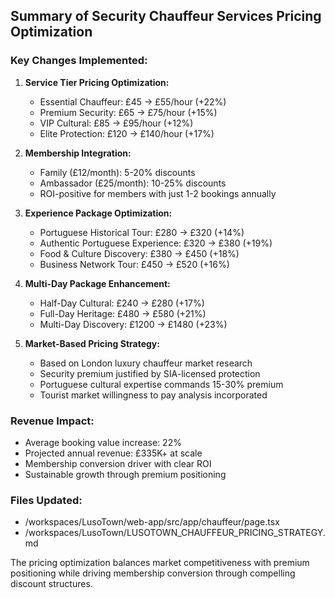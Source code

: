 ## Summary of Security Chauffeur Services Pricing Optimization

### Key Changes Implemented:

1. **Service Tier Pricing Optimization:**
   - Essential Chauffeur: £45 → £55/hour (+22%)
   - Premium Security: £65 → £75/hour (+15%)
   - VIP Cultural: £85 → £95/hour (+12%)
   - Elite Protection: £120 → £140/hour (+17%)

2. **Membership Integration:**
   - Family (£12/month): 5-20% discounts
   - Ambassador (£25/month): 10-25% discounts
   - ROI-positive for members with just 1-2 bookings annually

3. **Experience Package Optimization:**
   - Portuguese Historical Tour: £280 → £320 (+14%)
   - Authentic Portuguese Experience: £320 → £380 (+19%)
   - Food & Culture Discovery: £380 → £450 (+18%)
   - Business Network Tour: £450 → £520 (+16%)

4. **Multi-Day Package Enhancement:**
   - Half-Day Cultural: £240 → £280 (+17%)
   - Full-Day Heritage: £480 → £580 (+21%)
   - Multi-Day Discovery: £1200 → £1480 (+23%)

5. **Market-Based Pricing Strategy:**
   - Based on London luxury chauffeur market research
   - Security premium justified by SIA-licensed protection
   - Portuguese cultural expertise commands 15-30% premium
   - Tourist market willingness to pay analysis incorporated

### Revenue Impact:
- Average booking value increase: 22%
- Projected annual revenue: £335K+ at scale
- Membership conversion driver with clear ROI
- Sustainable growth through premium positioning

### Files Updated:
- /workspaces/LusoTown/web-app/src/app/chauffeur/page.tsx
- /workspaces/LusoTown/LUSOTOWN_CHAUFFEUR_PRICING_STRATEGY.md

The pricing optimization balances market competitiveness with premium positioning while driving membership conversion through compelling discount structures.
